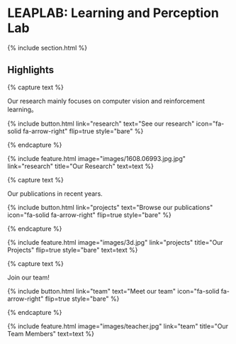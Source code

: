 ---
---

# LEAPLAB: Learning and Perception Lab


{% include section.html %}

## Highlights

{% capture text %}

Our research mainly focuses on computer vision and reinforcement learning。

{%
  include button.html
  link="research"
  text="See our research"
  icon="fa-solid fa-arrow-right"
  flip=true
  style="bare"
%}

{% endcapture %}

{%
  include feature.html
  image="images/1608.06993.jpg.jpg"
  link="research"
  title="Our Research"
  text=text
%}

{% capture text %}

Our publications in recent years.

{%
  include button.html
  link="projects"
  text="Browse our publications"
  icon="fa-solid fa-arrow-right"
  flip=true
  style="bare"
%}

{% endcapture %}

{%
  include feature.html
  image="images/3d.jpg"
  link="projects"
  title="Our Projects"
  flip=true
  style="bare"
  text=text
%}

{% capture text %}

Join our team!

{%
  include button.html
  link="team"
  text="Meet our team"
  icon="fa-solid fa-arrow-right"
  flip=true
  style="bare"
%}

{% endcapture %}

{%
  include feature.html
  image="images/teacher.jpg"
  link="team"
  title="Our Team Members"
  text=text
%}
